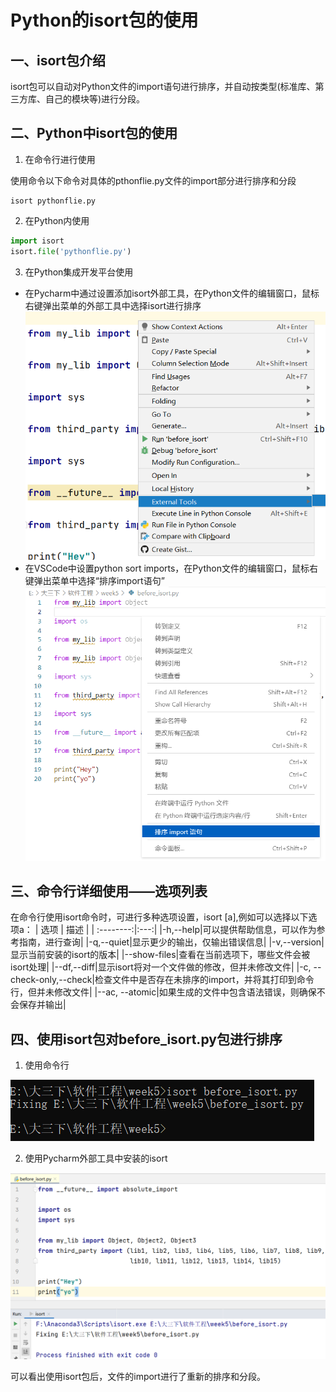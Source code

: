 # Python的isort包的使用
## 一、isort包介绍
isort包可以自动对Python文件的import语句进行排序，并自动按类型(标准库、第三方库、自己的模块等)进行分段。

## 二、Python中isort包的使用
1. 在命令行进行使用  

使用命令以下命令对具体的pthonflie.py文件的import部分进行排序和分段

```
isort pythonflie.py
```
2. 在Python内使用

```Python
import isort
isort.file('pythonflie.py')
```

3. 在Python集成开发平台使用
- 在Pycharm中通过设置添加isort外部工具，在Python文件的编辑窗口，鼠标右键弹出菜单的外部工具中选择isort进行排序  
![Pycharm使用isort排序](Pycharm.png)
- 在VSCode中设置python sort imports，在Python文件的编辑窗口，鼠标右键弹出菜单中选择“排序import语句”  
![VSCode使用isort排序](VSCode.png)
## 三、命令行详细使用——选项列表

在命令行使用isort命令时，可进行多种选项设置，isort [a],例如可以选择以下选项a：
| 选项 | 描述 |
| :--------:|:---:|
|-h,--help|可以提供帮助信息，可以作为参考指南，进行查询|
|-q,--quiet|显示更少的输出，仅输出错误信息|
|-v,--version|显示当前安装的isort的版本|
|--show-files|查看在当前选项下，哪些文件会被isort处理|
|--df,--diff|显示isort将对一个文件做的修改，但并未修改文件|
|-c, --check-only,--check|检查文件中是否存在未排序的import，并将其打印到命令行，但并未修改文件|
|--ac, --atomic|如果生成的文件中包含语法错误，则确保不会保存并输出|

## 四、使用isort包对before_isort.py包进行排序
1. 使用命令行  

![执行isort命令](命令行执行isort命令.png)

2. 使用Pycharm外部工具中安装的isort

![使用Pycharm](Pycharm使用isort后的排序.png)

可以看出使用isort包后，文件的import进行了重新的排序和分段。





